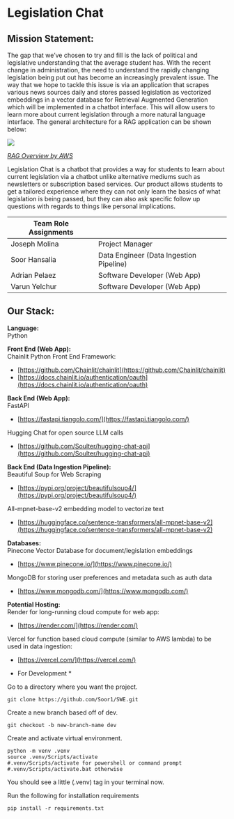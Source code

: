 # **Legislation Chat**

## Mission Statement:

The gap that we’ve chosen to try and fill is the lack of political and legislative understanding that the average student has. With the recent change in administration, the need to understand the rapidly changing legislation being put out has become an increasingly prevalent issue. The way that we hope to tackle this issue is via an application that scrapes various news sources daily and stores passed legislation as vectorized embeddings in a vector database for Retrieval Augmented Generation  which will be implemented in a chatbot interface. This will allow users to learn more about current legislation through a more natural language interface. The general architecture for a RAG application can be shown below:

![](https://docs.aws.amazon.com/images/sagemaker/latest/dg/images/jumpstart/jumpstart-fm-rag.jpg)

*[RAG Overview by AWS](https://aws.amazon.com/what-is/retrieval-augmented-generation/)*

 Legislation Chat is a chatbot that provides a way for students to learn about current legislation via a chatbot unlike alternative mediums such as newsletters or subscription based services. Our product allows students to get a tailored experience where they can not only learn the basics of what legislation is being passed, but they can also ask specific follow up questions with regards to things like personal implications.



| Team Role Assignments |  |
| ----- | :---- |
| Joseph Molina | Project Manager |
| Soor Hansalia | Data Engineer (Data Ingestion Pipeline) |
| Adrian Pelaez | Software Developer (Web App) |
| Varun Yelchur | Software Developer (Web App) |


## Our Stack:

**Language:**  
Python

**Front End (Web App):**  
Chainlit Python Front End Framework:

* [https://github.com/Chainlit/chainlit](https://github.com/Chainlit/chainlit)   
* [https://docs.chainlit.io/authentication/oauth](https://docs.chainlit.io/authentication/oauth) 

**Back End (Web App):**  
FastAPI

* [https://fastapi.tiangolo.com/](https://fastapi.tiangolo.com/) 

Hugging Chat for open source LLM calls

* [https://github.com/Soulter/hugging-chat-api](https://github.com/Soulter/hugging-chat-api) 

**Back End (Data Ingestion Pipeline):**  
Beautiful Soup for Web Scraping

* [https://pypi.org/project/beautifulsoup4/](https://pypi.org/project/beautifulsoup4/) 

All-mpnet-base-v2 embedding model to vectorize text

* [https://huggingface.co/sentence-transformers/all-mpnet-base-v2](https://huggingface.co/sentence-transformers/all-mpnet-base-v2) 

**Databases:**  
Pinecone Vector Database for document/legislation embeddings

* [https://www.pinecone.io/](https://www.pinecone.io/) 

MongoDB for storing user preferences and metadata such as auth data

* [https://www.mongodb.com/](https://www.mongodb.com/) 

**Potential Hosting:**  
Render for long-running cloud compute for web app:

* [https://render.com/](https://render.com/) 

Vercel for function based cloud compute (similar to AWS lambda) to be used in data ingestion:

* [https://vercel.com/](https://vercel.com/) 


* For Development *

Go to a directory where you want the project.
```
git clone https://github.com/Soor1/SWE.git
```

Create a new branch based off of dev.
```
git checkout -b new-branch-name dev
```

Create and activate virtual environment.
```
python -m venv .venv
source .venv/Scripts/activate 
#.venv/Scripts/activate for powershell or command prompt
#.venv/Scripts/activate.bat otherwise
```
You should see a little (.venv) tag in your terminal now.


Run the following for installation requirements
```
pip install -r requirements.txt
```
